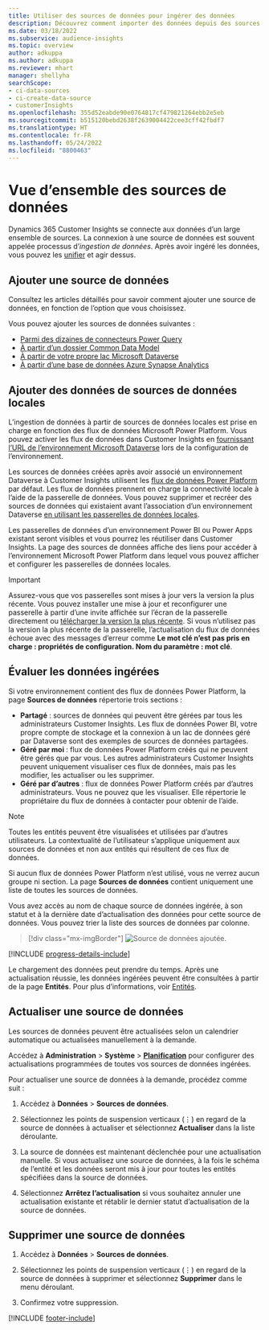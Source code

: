```yaml
---
title: Utiliser des sources de données pour ingérer des données
description: Découvrez comment importer des données depuis des sources diverses.
ms.date: 03/18/2022
ms.subservice: audience-insights
ms.topic: overview
author: adkuppa
ms.author: adkuppa
ms.reviewer: mhart
manager: shellyha
searchScope:
- ci-data-sources
- ci-create-data-source
- customerInsights
ms.openlocfilehash: 355d52eabde90e0764817cf479821264ebb2e5eb
ms.sourcegitcommit: b515120bebd2638f2639004422cee3cff42fbdf7
ms.translationtype: HT
ms.contentlocale: fr-FR
ms.lasthandoff: 05/24/2022
ms.locfileid: "8800463"
---
```

# <a name="data-sources-overview"></a>Vue d’ensemble des sources de données



Dynamics 365 Customer Insights se connecte aux données d’un large ensemble de sources. La connexion à une source de données est souvent appelée processus d’*ingestion de données*. Après avoir ingéré les données, vous pouvez les [unifier](data-unification.md) et agir dessus.

## <a name="add-a-data-source"></a>Ajouter une source de données

Consultez les articles détaillés pour savoir comment ajouter une source de données, en fonction de l’option que vous choisissez.

Vous pouvez ajouter les sources de données suivantes :

- [Parmi des dizaines de connecteurs Power Query](connect-power-query.md)
- [À partir d’un dossier Common Data Model](connect-common-data-model.md)
- [À partir de votre propre lac Microsoft Dataverse](connect-dataverse-managed-lake.md)
- [À partir d’une base de données Azure Synapse Analytics](connect-synapse.md)

## <a name="add-data-from-on-premises-data-sources"></a>Ajouter des données de sources de données locales

L’ingestion de données à partir de sources de données locales est prise en charge en fonction des flux de données Microsoft Power Platform. Vous pouvez activer les flux de données dans Customer Insights en [fournissant l’URL de l’environnement Microsoft Dataverse](create-environment.md) lors de la configuration de l’environnement.

Les sources de données créées après avoir associé un environnement Dataverse à Customer Insights utilisent les [flux de données Power Platform](/power-query/dataflows/overview-dataflows-across-power-platform-dynamics-365) par défaut. Les flux de données prennent en charge la connectivité locale à l’aide de la passerelle de données. Vous pouvez supprimer et recréer des sources de données qui existaient avant l’association d’un environnement Dataverse [en utilisant les passerelles de données locales](/data-integration/gateway/service-gateway-app).

Les passerelles de données d’un environnement Power BI ou Power Apps existant seront visibles et vous pourrez les réutiliser dans Customer Insights. La page des sources de données affiche des liens pour accéder à l’environnement Microsoft Power Platform dans lequel vous pouvez afficher et configurer les passerelles de données locales.

> [!IMPORTANT]
> Assurez-vous que vos passerelles sont mises à jour vers la version la plus récente. Vous pouvez installer une mise à jour et reconfigurer une passerelle à partir d’une invite affichée sur l’écran de la passerelle directement ou [télécharger la version la plus récente](https://powerapps.microsoft.com/downloads/). Si vous n’utilisez pas la version la plus récente de la passerelle, l’actualisation du flux de données échoue avec des messages d’erreur comme **Le mot clé n’est pas pris en charge : propriétés de configuration. Nom du paramètre : mot clé**.

## <a name="review-ingested-data"></a>Évaluer les données ingérées
Si votre environnement contient des flux de données Power Platform, la page **Sources de données** répertorie trois sections : 
- **Partagé** : sources de données qui peuvent être gérées par tous les administrateurs Customer Insights. Les flux de données Power BI, votre propre compte de stockage et la connexion à un lac de données géré par Dataverse sont des exemples de sources de données partagées.
- **Géré par moi** : flux de données Power Platform créés qui ne peuvent être gérés que par vous. Les autres administrateurs Customer Insights peuvent uniquement visualiser ces flux de données, mais pas les modifier, les actualiser ou les supprimer.
- **Géré par d’autres** : flux de données Power Platform créés par d’autres administrateurs. Vous ne pouvez que les visualiser. Elle répertorie le propriétaire du flux de données à contacter pour obtenir de l’aide.
> [!NOTE]
> Toutes les entités peuvent être visualisées et utilisées par d’autres utilisateurs. La contextualité de l’utilisateur s’applique uniquement aux sources de données et non aux entités qui résultent de ces flux de données.

Si aucun flux de données Power Platform n’est utilisé, vous ne verrez aucun groupe ni section. La page **Sources de données** contient uniquement une liste de toutes les sources de données.

Vous avez accès au nom de chaque source de données ingérée, à son statut et à la dernière date d’actualisation des données pour cette source de données. Vous pouvez trier la liste des sources de données par colonne.

> [!div class="mx-imgBorder"]
> ![Source de données ajoutée.](media/configure-data-datasource-added.png "Source de données ajoutée")

[!INCLUDE [progress-details-include](includes/progress-details-pane.md)]

Le chargement des données peut prendre du temps. Après une actualisation réussie, les données ingérées peuvent être consultées à partir de la page **Entités**. Pour plus d’informations, voir [Entités](entities.md).

## <a name="refresh-a-data-source"></a>Actualiser une source de données

Les sources de données peuvent être actualisées selon un calendrier automatique ou actualisées manuellement à la demande. 

Accédez à **Administration** > **Système** > [**Planification**](system.md#schedule-tab) pour configurer des actualisations programmées de toutes vos sources de données ingérées.

Pour actualiser une source de données à la demande, procédez comme suit :

1. Accédez à **Données** > **Sources de données**.

2. Sélectionnez les points de suspension verticaux (&vellip;) en regard de la source de données à actualiser et sélectionnez **Actualiser** dans la liste déroulante.

3. La source de données est maintenant déclenchée pour une actualisation manuelle. Si vous actualisez une source de données, à la fois le schéma de l’entité et les données seront mis à jour pour toutes les entités spécifiées dans la source de données.

4. Sélectionnez **Arrêtez l’actualisation** si vous souhaitez annuler une actualisation existante et rétablir le dernier statut d’actualisation de la source de données.

## <a name="delete-a-data-source"></a>Supprimer une source de données

1. Accédez à **Données** > **Sources de données**.

2. Sélectionnez les points de suspension verticaux (&vellip;) en regard de la source de données à supprimer et sélectionnez **Supprimer** dans le menu déroulant.

3. Confirmez votre suppression.


[!INCLUDE [footer-include](includes/footer-banner.md)]
